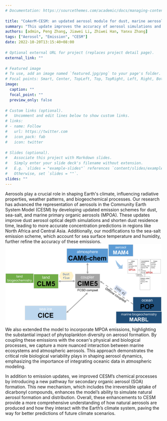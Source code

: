 ```yaml
---
# Documentation: https://sourcethemes.com/academic/docs/managing-content/

title: "CoAerM-CESM: an updated aerosol module for dust, marine aerosol emissions, and secondary organic aerosol formation"
summary: "This update improves the accuracy of aerosol simulations and highlights the impact of biological variability on emissions, enhancing the model's ability to represent complex aerosol processes and their climate effects."
authors: [admin, Peng Zhang, Jiawei Li, Zhiwei Han, Yanxu Zhang]
tags: ["Aerosol", "Emission", "CESM"]
date: 2022-10-20T13:15:40+08:00

# Optional external URL for project (replaces project detail page).
external_link: ""

# Featured image
# To use, add an image named `featured.jpg/png` to your page's folder.
# Focal points: Smart, Center, TopLeft, Top, TopRight, Left, Right, BottomLeft, Bottom, BottomRight.
image:
  caption: ""
  focal_point: ""
  preview_only: false

# Custom links (optional).
#   Uncomment and edit lines below to show custom links.
# links:
# - name: Follow
#   url: https://twitter.com
#   icon_pack: fab
#   icon: twitter

# Slides (optional).
#   Associate this project with Markdown slides.
#   Simply enter your slide deck's filename without extension.
#   E.g. `slides = "example-slides"` references `content/slides/example-slides.md`.
#   Otherwise, set `slides = ""`.
slides: ""
---
```

Aerosols play a crucial role in shaping Earth's climate, influencing radiative properties, weather patterns, and biogeochemical processes. Our research has advanced the representation of aerosols in the Community Earth System Model (CESM) by developing updated emission schemes for dust, sea-salt, and marine primary organic aerosols (MPOA). These updates improve dust aerosol optical depth simulations and shorten dust residence time, leading to more accurate concentration predictions in regions like North Africa and Central Asia. Additionally, our modifications to the sea-salt emission scheme, which account for sea surface temperature and humidity, further refine the accuracy of these emissions.
![Coupling framework](coupling.png)
We also extended the model to incorporate MPOA emissions, highlighting the substantial impact of phytoplankton diversity on aerosol formation. By coupling these emissions with the ocean's physical and biological processes, we capture a more nuanced interaction between marine ecosystems and atmospheric aerosols. This approach demonstrates the critical role biological variability plays in shaping aerosol dynamics, emphasizing the importance of integrating oceanic data in atmospheric modeling.

In addition to emission updates, we improved CESM’s chemical processes by introducing a new pathway for secondary organic aerosol (SOA) formation. This new mechanism, which includes the irreversible uptake of dicarbonyl compounds, enhances the model’s ability to simulate natural aerosol formation and distribution. Overall, these enhancements to CESM provide a more comprehensive understanding of how natural aerosols are produced and how they interact with the Earth’s climate system, paving the way for better predictions of future climate scenarios.